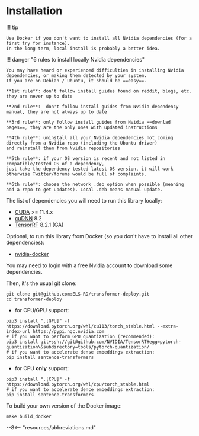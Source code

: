 # Installation

!!! tip

    Use Docker if you don't want to install all Nvidia dependencies (for a first try for instance).  
    In the long term, local install is probably a better idea.


!!! danger "6 rules to install locally Nvidia dependencies"

    You may have heard or experienced difficulties in installing Nvidia dependencies, or making them detected by your system.
    If you are on Debian / Ubuntu, it should be ==easy==.  

    **1st rule**: don't follow install guides found on reddit, blogs, etc. they are never up to date

    **2nd rule**:  don't follow install guides from Nvidia dependency manual, they are not always up to date  

    **3rd rule**: only follow install guides from Nvidia ==downlad pages==, they are the only ones with updated instructions  

    **4th rule**: uninstall all your Nvidia dependencies not coming directly from a Nvidia repo (including the Ubuntu driver)  
    and reinstall them from Nvidia repositories  

    **5th rule**: if your OS version is recent and not listed in compatible/tested OS of a dependency, 
    just take the dependency tested latest OS version, it will work otherwise Twitter/forums would be full of complaints.
    
    **6th rule**: choose the network .deb option when possible (meaning add a repo to get updates). Local .deb means manual update.

The list of dependencies you will need to run this library locally:

* [CUDA](https://developer.nvidia.com/cuda-toolkit) >= 11.4.x
* [cuDNN](https://developer.nvidia.com/cudnn-download-survey) 8.2
* [TensorRT](https://developer.nvidia.com/tensorrt) 8.2.1 (GA)

Optional, to run this library from Docker (so you don't have to install all other dependencies):

* [nvidia-docker](https://nvidia.github.io/nvidia-docker/)

You may need to login with a free Nvidia account to download some dependencies.

Then, it's the usual git clone:

```shell
git clone git@github.com:ELS-RD/transformer-deploy.git
cd transformer-deploy
```

* for CPU/GPU support:

```shell
pip3 install ".[GPU]" -f https://download.pytorch.org/whl/cu113/torch_stable.html --extra-index-url https://pypi.ngc.nvidia.com
# if you want to perform GPU quantization (recommended):
pip3 install git+ssh://git@github.com/NVIDIA/TensorRT#egg=pytorch-quantization\&subdirectory=tools/pytorch-quantization/
# if you want to accelerate dense embeddings extraction:
pip install sentence-transformers
```

* for CPU **only** support:

```shell
pip3 install ".[CPU]" -f https://download.pytorch.org/whl/cpu/torch_stable.html
# if you want to accelerate dence embeddings extraction:
pip install sentence-transformers
```

To build your own version of the Docker image:

```shell
make build_docker
```

--8<-- "resources/abbreviations.md"